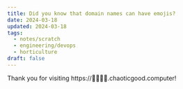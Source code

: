 ```yaml
---
title: Did you know that domain names can have emojis?
date: 2024-03-18
updated: 2024-03-18
tags:
  - notes/scratch
  - engineering/devops
  - horticulture
draft: false
---
```

Thank you for visiting https://🦆🔪🤠🌝.chaoticgood.computer!